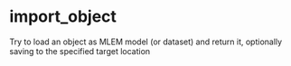 # import_object

Try to load an object as MLEM model (or dataset) and return it, optionally
saving to the specified target location
